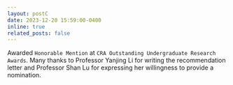 ```yaml
---
layout: postC
date: 2023-12-20 15:59:00-0400
inline: true
related_posts: false
---
```

Awarded `Honorable Mention` at `CRA Outstanding Undergraduate Research Awards`. Many thanks to Professor Yanjing Li for writing the recommendation letter and Professor Shan Lu for expressing her willingness to provide a nomination.
